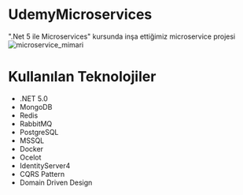 # UdemyMicroservices
".Net 5 ile Microservices" kursunda inşa ettiğimiz microservice projesi
![microservice_mimari](https://user-images.githubusercontent.com/46678087/114802958-42c15d80-9da7-11eb-8391-ba0abf87a1b1.png)

# Kullanılan Teknolojiler

* .NET 5.0
* MongoDB
* Redis
* RabbitMQ
* PostgreSQL
* MSSQL
* Docker
* Ocelot
* IdentityServer4
* CQRS Pattern
* Domain Driven Design